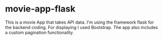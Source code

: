 # movie-app-flask
This is a movie App that takes API data. I'm using the framework flask for the backend coding. For displaying I used Bootstrap. The app also includes a custom pagination functionality.
